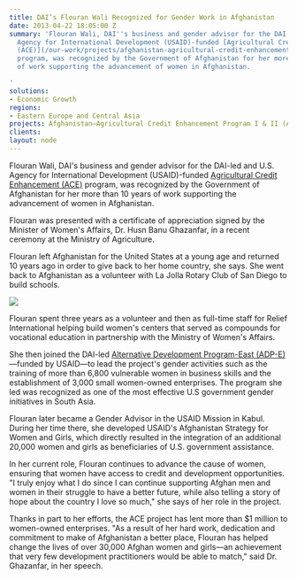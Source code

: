 ```yaml
---
title: DAI’s Flouran Wali Recognized for Gender Work in Afghanistan
date: 2013-04-22 18:05:00 Z
summary: 'Flouran Wali, DAI''s business and gender advisor for the DAI-led and U.S.
  Agency for International Development (USAID)-funded [Agricultural Credit Enhancement
  (ACE)](/our-work/projects/afghanistan-agricultural-credit-enhancement-program-i-ii-ace)
  program, was recognized by the Government of Afghanistan for her more than 10 years
  of work supporting the advancement of women in Afghanistan.

'
solutions:
- Economic Growth
regions:
- Eastern Europe and Central Asia
projects: Afghanistan—Agricultural Credit Enhancement Program I & II (ACE)
clients: 
layout: node
---
```


Flouran Wali, DAI's business and gender advisor for the DAI-led and U.S. Agency for International Development (USAID)-funded [Agricultural Credit Enhancement (ACE)][1] program, was recognized by the Government of Afghanistan for her more than 10 years of work supporting the advancement of women in Afghanistan.

Flouran was presented with a certificate of appreciation signed by the Minister of Women's Affairs, Dr. Husn Banu Ghazanfar, in a recent ceremony at the Ministry of Agriculture.

Flouran left Afghanistan for the United States at a young age and returned 10 years ago in order to give back to her home country, she says. She went back to Afghanistan as a volunteer with La Jolla Rotary Club of San Diego to build schools.

![][2]

Flouran spent three years as a volunteer and then as full-time staff for Relief International helping build women's centers that served as compounds for vocational education in partnership with the Ministry of Women's Affairs.

She then joined the DAI-led [Alternative Development Program-East (ADP-E)][3]—funded by USAID—to lead the project's gender activities such as the training of more than 6,800 vulnerable women in business skills and the establishment of 3,000 small women-owned enterprises. The program she led was recognized as one of the most effective U.S government gender initiatives in South Asia.

Flouran later became a Gender Advisor in the USAID Mission in Kabul. During her time there, she developed USAID's Afghanistan Strategy for Women and Girls, which directly resulted in the integration of an additional 20,000 women and girls as beneficiaries of U.S. government assistance.  

In her current role, Flouran continues to advance the cause of women, ensuring that women have access to credit and development opportunities. "I truly enjoy what I do since I can continue supporting Afghan men and women in their struggle to have a better future, while also telling a story of hope about the country I love so much," she says of her role in the project.

Thanks in part to her efforts, the ACE project has lent more than $1 million to women-owned enterprises.  "As a result of her hard work, dedication and commitment to make of Afghanistan a better place, Flouran has helped change the lives of over 30,000 Afghan women and girls—an achievement that very few development practitioners would be able to match," said Dr. Ghazanfar, in her speech.

[1]: /our-work/projects/afghanistan-agricultural-credit-enhancement-program-i-ii-ace
[2]: https://assetify-dai.com/news/flouran_inner.jpg
[3]: /our-work/projects/afghanistan-alternative-development-program-eastern-region-adpe
